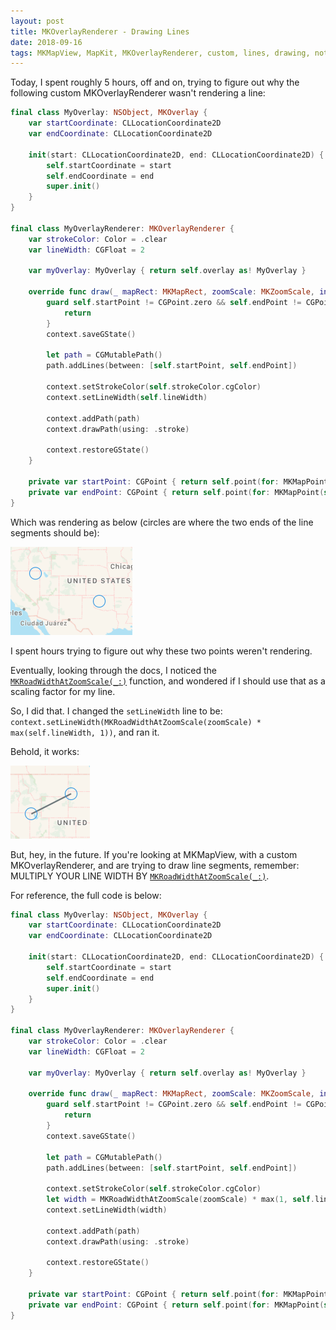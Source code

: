 ```yaml
---
layout: post
title: MKOverlayRenderer - Drawing Lines
date: 2018-09-16
tags: MKMapView, MapKit, MKOverlayRenderer, custom, lines, drawing, not, rendering
---
```


Today, I spent roughly 5 hours, off and on, trying to figure out why the following custom MKOverlayRenderer wasn't rendering a line:

```swift
final class MyOverlay: NSObject, MKOverlay {
    var startCoordinate: CLLocationCoordinate2D
    var endCoordinate: CLLocationCoordinate2D

    init(start: CLLocationCoordinate2D, end: CLLocationCoordinate2D) {
        self.startCoordinate = start
        self.endCoordinate = end
        super.init()
    }
}

final class MyOverlayRenderer: MKOverlayRenderer {
    var strokeColor: Color = .clear
    var lineWidth: CGFloat = 2

    var myOverlay: MyOverlay { return self.overlay as! MyOverlay }

    override func draw(_ mapRect: MKMapRect, zoomScale: MKZoomScale, in context: CGContext) {
        guard self.startPoint != CGPoint.zero && self.endPoint != CGPoint.zero else {
            return
        }
        context.saveGState()

        let path = CGMutablePath()
        path.addLines(between: [self.startPoint, self.endPoint])

        context.setStrokeColor(self.strokeColor.cgColor)
        context.setLineWidth(self.lineWidth)

        context.addPath(path)
        context.drawPath(using: .stroke)

        context.restoreGState()
    }

    private var startPoint: CGPoint { return self.point(for: MKMapPoint(self.myOverlay.startCoordinate)) }
    private var endPoint: CGPoint { return self.point(for: MKMapPoint(self.myOverlay.endCoordinate)) }
}
```

Which was rendering as below (circles are where the two ends of the line segments should be):

![](/assets/mkoverlayrenderer/no_line.png)

I spent hours trying to figure out why these two points weren't rendering.

Eventually, looking through the docs, I noticed the [`MKRoadWidthAtZoomScale(_:)`](https://developer.apple.com/documentation/mapkit/1452156-mkroadwidthatzoomscale) function, and wondered if I should use that as a scaling factor for my line.

So, I did that. I changed the `setLineWidth` line to be: `context.setLineWidth(MKRoadWidthAtZoomScale(zoomScale) * max(self.lineWidth, 1))`, and ran it.

Behold, it works:

![](/assets/mkoverlayrenderer/shows_line.png)

But, hey, in the future. If you're looking at MKMapView, with a custom MKOverlayRenderer, and are trying to draw line segments, remember: MULTIPLY YOUR LINE WIDTH BY [`MKRoadWidthAtZoomScale(_:)`](https://developer.apple.com/documentation/mapkit/1452156-mkroadwidthatzoomscale).

For reference, the full code is below:

```swift
final class MyOverlay: NSObject, MKOverlay {
    var startCoordinate: CLLocationCoordinate2D
    var endCoordinate: CLLocationCoordinate2D

    init(start: CLLocationCoordinate2D, end: CLLocationCoordinate2D) {
        self.startCoordinate = start
        self.endCoordinate = end
        super.init()
    }
}

final class MyOverlayRenderer: MKOverlayRenderer {
    var strokeColor: Color = .clear
    var lineWidth: CGFloat = 2

    var myOverlay: MyOverlay { return self.overlay as! MyOverlay }

    override func draw(_ mapRect: MKMapRect, zoomScale: MKZoomScale, in context: CGContext) {
        guard self.startPoint != CGPoint.zero && self.endPoint != CGPoint.zero else {
            return
        }
        context.saveGState()

        let path = CGMutablePath()
        path.addLines(between: [self.startPoint, self.endPoint])

        context.setStrokeColor(self.strokeColor.cgColor)
        let width = MKRoadWidthAtZoomScale(zoomScale) * max(1, self.lineWidth)
        context.setLineWidth(width)

        context.addPath(path)
        context.drawPath(using: .stroke)

        context.restoreGState()
    }

    private var startPoint: CGPoint { return self.point(for: MKMapPoint(self.myOverlay.startCoordinate)) }
    private var endPoint: CGPoint { return self.point(for: MKMapPoint(self.myOverlay.endCoordinate)) }
}
```